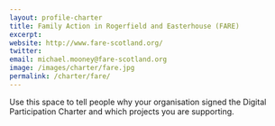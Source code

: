 ```yaml
---
layout: profile-charter
title: Family Action in Rogerfield and Easterhouse (FARE)
excerpt: 
website: http://www.fare-scotland.org/
twitter: 
email: michael.mooney@fare-scotland.org
image: /images/charter/fare.jpg
permalink: /charter/fare/
---
```


Use this space to tell people why your organisation signed the Digital Participation Charter and which projects you are supporting.
